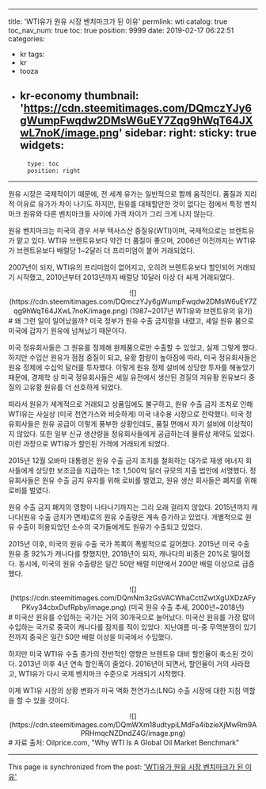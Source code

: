 
---
title: 'WTI유가 원유 시장 벤치마크가 된 이유'
permlink: wti
catalog: true
toc_nav_num: true
toc: true
position: 9999
date: 2019-02-17 06:22:51
categories:
- kr
tags:
- kr
- tooza
- kr-economy
thumbnail: 'https://cdn.steemitimages.com/DQmczYJy6gWumpFwqdw2DMsW6uEY7Zqg9hWqT64JXwL7noK/image.png'
sidebar:
    right:
        sticky: true
widgets:
    -
        type: toc
        position: right
---


원유 시장은 국제적이기 때문에, 전 세계 유가는 일반적으로 함께 움직인다. 품질과 지리적 이유로 유가가 차이 나기도 하지만, 원유를 대체할만한 것이 없다는 점에서 특정 벤치마크 원유와 다른 벤치마크들 사이에 가격 차이가 그리 크게 나지 않는다.

​원유 벤치마크는 미국의 경우 서부 텍사스산 중질유(WTI)이며, 국제적으로는 브렌트유가 맡고 있다. WTI유 브렌트유보다 약간 더 품질이 좋으며, 2006년 이전까지는 WTI유가 브렌트유보다 배럴당 1~2달러 더 프리미엄이 붙어 거래되었다.

​2007년이 되자, WTI유의 프리미엄이 없어지고, 오히려 브렌트유보다 할인되어 거래되기 시작했고, 2010년부터 2013년까지 배럴당 10달러 이상 더 싸게 거래되었다.

<center>
![](https://cdn.steemitimages.com/DQmczYJy6gWumpFwqdw2DMsW6uEY7Zqg9hWqT64JXwL7noK/image.png)
(1987~2017년 WTI유와 브렌트유의 유가)
</center>
#
왜 그런 일이 일어났을까? 미국 정부가 원유 수출 금지령을 내렸고, 셰일 원유 붐으로 미국에 갑자기 원유에 넘쳐났기 때문이다.

​미국 정유회사들은 그 원유를 정제해 완제품으로만 수출할 수 있었고, 실제 그렇게 했다. 하지만 수입산 원유가 점점 중질이 되고, 유황 함량이 높아짐에 따라, 미국 정유회사들은 원유 정제에 수십억 달러를 투자했다. 이렇게 원유 정제 설비에 상당한 투자를 해놓았기 때문에, 경제학 상 미국 정유회사들은 셰일 유전에서 생산된 경질의 저유황 원유보다 중질의 고유황 원유를 더 선호하게 되었다.

​따라서 원유가 세계적으로 거래되고 상품임에도 불구하고, 원유 수출 금지 조치로 인해 WTI유는 사실상 (미국 천연가스와 비슷하게) 미국 내수용 시장으로 전락했다. 미국 정유회사들은 원유 공급이 이렇게 풍부한 상황인데도, 품질 면에서 자기 설비에 이상적이지 않았다. 또한 일부 신규 생산량을 정유회사들에게 공급하는데 물류상 제약도 있었다. 이런 과정으로 WTI유가 할인된 가격에 거래되게 되었다.

​2015년 12월 오바마 대통령은 원유 수출 금지 조치를 철회하는 대가로 재생 에너지 회사들에게 상당한 보조금을 지급하는 1조 1,500억 달러 규모의 지출 법안에 서명했다. 정유회사들은 원유 수출 금지 유지를 위해 로비를 벌였고, 원유 생산 회사들은 폐지를 위해 로비를 벌였다.

​원유 수출 금지 폐지의 영향이 나타나기까지는 그리 오래 걸리지 않았다. 2015년까지 캐나다(원유 수출 금지가 면제)로의 원유 수출량은 계속 증가하고 있었다. 개별적으로 원유 수출이 허용되었던 소수의 국가들에게도 원유가 수출되고 있었다.

​2015년 이후, 미국의 원유 수출 국가 목록이 폭발적으로 길어졌다. 2015년 미국 수출 원유 중 92%가 캐나다를 향했지만, 2018년이 되자, 캐나다의 비중은 20%로 떨어졌다. 동시에, 미국의 원유 수출량은 일간 50만 배럴 미만에서 200만 배럴 이상으로 급증했다.

<center>
![](https://cdn.steemitimages.com/DQmNm3zGsVACWhaCcttZwtXgUXDzAFyPKvy34cbxDufRpby/image.png)
 (미국 원유 수출 추세, 2000년~2018년)
</center>
#
미국산 원유를 수입하는 국가는 거의 30개국으로 늘어났다. 미국산 원유를 가장 많이 수입하는 국가로 중국이 캐나다를 잠지를 적이 있었다. 지난여름 미-중 무역분쟁이 있기 전까지 중국은 일간 50만 배럴 이상을 미국에서 수입했다.

하지만 미국 WTI유 수출 증가의 전반적인 영향은 브렌트유 대비 할인율이 축소된 것이다. 2013년 이후 4년 연속 할인폭이 줄었다. 2016년이 되면서, 할인율이 거의 사라졌고, WTI유가 다시 국제 벤치마크 수준으로 거래되기 시작했다.

​이제 WTI유 시장의 상황 변화가 미국 액화 천연가스(LNG) 수출 시장에 대한 지침 역할을 할 수 있을 것이다.

<center>
![](https://cdn.steemitimages.com/DQmWXm18udtypiLMdFa4ibzieXjMwRm9APRHmqcNZDndZ4G/image.png)
</center>
#
자료 출처: Oilprice.com, "Why WTI Is A Global Oil Market Benchmark"

- - -

This page is synchronized from the post: ['WTI유가 원유 시장 벤치마크가 된 이유'](https://steemit.com/@pius.pius/wti)
